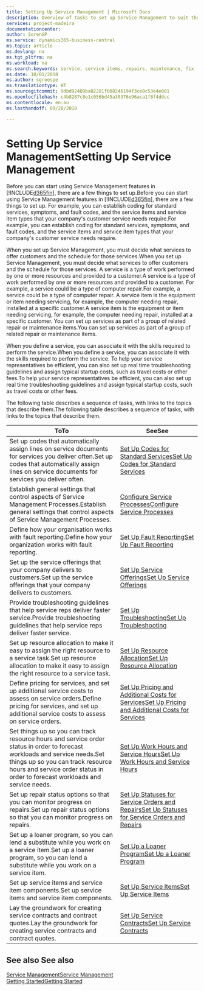 ```yaml
---
title: Setting Up Service Management | Microsoft Docs
description: Overview of tasks to set up Service Management to suit the way that your organisations manages its services.
services: project-madeira
documentationcenter: 
author: SorenGP
ms.service: dynamics365-business-central
ms.topic: article
ms.devlang: na
ms.tgt_pltfrm: na
ms.workload: na
ms.search.keywords: service, service items, repairs, maintenance, fix
ms.date: 10/01/2018
ms.author: sgroespe
ms.translationtype: HT
ms.sourcegitcommit: 9dbd92409ba02281f008246194f3ce0c53e4e001
ms.openlocfilehash: c4b8287c8e1c056bd45a30376e96aca1f8f4ddcc
ms.contentlocale: en-au
ms.lasthandoff: 09/28/2018

---
```


# <a name="setting-up-service-management"></a><span data-ttu-id="13712-103">Setting Up Service Management</span><span class="sxs-lookup"><span data-stu-id="13712-103">Setting Up Service Management</span></span>
<span data-ttu-id="13712-104">Before you can start using Service Management features in [!INCLUDE[d365fin](includes/d365fin_md.md)], there are a few things to set up.</span><span class="sxs-lookup"><span data-stu-id="13712-104">Before you can start using Service Management features in [!INCLUDE[d365fin](includes/d365fin_md.md)], there are a few things to set up.</span></span> <span data-ttu-id="13712-105">For example, you can establish coding for standard services, symptoms, and fault codes, and the service items and service item types that your company's customer service needs require.</span><span class="sxs-lookup"><span data-stu-id="13712-105">For example, you can establish coding for standard services, symptoms, and fault codes, and the service items and service item types that your company's customer service needs require.</span></span>  

<span data-ttu-id="13712-106">When you set up Service Management, you must decide what services to offer customers and the schedule for those services.</span><span class="sxs-lookup"><span data-stu-id="13712-106">When you set up Service Management, you must decide what services to offer customers and the schedule for those services.</span></span> <span data-ttu-id="13712-107">A service is a type of work performed by one or more resources and provided to a customer.</span><span class="sxs-lookup"><span data-stu-id="13712-107">A service is a type of work performed by one or more resources and provided to a customer.</span></span> <span data-ttu-id="13712-108">For example, a service could be a type of computer repair.</span><span class="sxs-lookup"><span data-stu-id="13712-108">For example, a service could be a type of computer repair.</span></span> <span data-ttu-id="13712-109">A service item is the equipment or item needing servicing, for example, the computer needing repair, installed at a specific customer.</span><span class="sxs-lookup"><span data-stu-id="13712-109">A service item is the equipment or item needing servicing, for example, the computer needing repair, installed at a specific customer.</span></span> <span data-ttu-id="13712-110">You can set up services as part of a group of related repair or maintenance items.</span><span class="sxs-lookup"><span data-stu-id="13712-110">You can set up services as part of a group of related repair or maintenance items.</span></span>  
  
<span data-ttu-id="13712-111">When you define a service, you can associate it with the skills required to perform the service.</span><span class="sxs-lookup"><span data-stu-id="13712-111">When you define a service, you can associate it with the skills required to perform the service.</span></span> <span data-ttu-id="13712-112">To help your service representatives be efficient, you can also set up real time troubleshooting guidelines and assign typical startup costs, such as travel costs or other fees.</span><span class="sxs-lookup"><span data-stu-id="13712-112">To help your service representatives be efficient, you can also set up real time troubleshooting guidelines and assign typical startup costs, such as travel costs or other fees.</span></span>  

<span data-ttu-id="13712-113">The following table describes a sequence of tasks, with links to the topics that describe them.</span><span class="sxs-lookup"><span data-stu-id="13712-113">The following table describes a sequence of tasks, with links to the topics that describe them.</span></span>  
  
| <span data-ttu-id="13712-114">To</span><span class="sxs-lookup"><span data-stu-id="13712-114">To</span></span> | <span data-ttu-id="13712-115">See</span><span class="sxs-lookup"><span data-stu-id="13712-115">See</span></span> |
| --- | --- |
| <span data-ttu-id="13712-116">Set up codes that automatically assign lines on service documents for services you deliver often.</span><span class="sxs-lookup"><span data-stu-id="13712-116">Set up codes that automatically assign lines on service documents for services you deliver often.</span></span> |[<span data-ttu-id="13712-117">Set Up Codes for Standard Services</span><span class="sxs-lookup"><span data-stu-id="13712-117">Set Up Codes for Standard Services</span></span>](service-how-setup-service-coding.md)|
| <span data-ttu-id="13712-118">Establish general settings that control aspects of Service Management Processes.</span><span class="sxs-lookup"><span data-stu-id="13712-118">Establish general settings that control aspects of Service Management Processes.</span></span>|[<span data-ttu-id="13712-119">Configure Service Processes</span><span class="sxs-lookup"><span data-stu-id="13712-119">Configure Service Processes</span></span>](service-setup-service-processes.md)|
| <span data-ttu-id="13712-120">Define how your organisation works with fault reporting.</span><span class="sxs-lookup"><span data-stu-id="13712-120">Define how your organization works with fault reporting.</span></span> |[<span data-ttu-id="13712-121">Set Up Fault Reporting</span><span class="sxs-lookup"><span data-stu-id="13712-121">Set Up Fault Reporting</span></span>](service-how-setup-fault-reporting.md) |
| <span data-ttu-id="13712-122">Set up the service offerings that your company delivers to customers.</span><span class="sxs-lookup"><span data-stu-id="13712-122">Set up the service offerings that your company delivers to customers.</span></span>|[<span data-ttu-id="13712-123">Set Up Service Offerings</span><span class="sxs-lookup"><span data-stu-id="13712-123">Set Up Service Offerings</span></span>](service-how-setup-service-offerings.md)|
| <span data-ttu-id="13712-124">Provide troubleshooting guidelines that help service reps deliver faster service.</span><span class="sxs-lookup"><span data-stu-id="13712-124">Provide troubleshooting guidelines that help service reps deliver faster service.</span></span> |[<span data-ttu-id="13712-125">Set Up Troubleshooting</span><span class="sxs-lookup"><span data-stu-id="13712-125">Set Up Troubleshooting</span></span>](service-how-setup-troubleshooting.md) |
| <span data-ttu-id="13712-126">Set up resource allocation to make it easy to assign the right resource to a service task.</span><span class="sxs-lookup"><span data-stu-id="13712-126">Set up resource allocation to make it easy to assign the right resource to a service task.</span></span> |[<span data-ttu-id="13712-127">Set Up Resource Allocation</span><span class="sxs-lookup"><span data-stu-id="13712-127">Set Up Resource Allocation</span></span>](service-how-setup-resource-allocation.md) |
| <span data-ttu-id="13712-128">Define pricing for services, and set up additional service costs to assess on service orders.</span><span class="sxs-lookup"><span data-stu-id="13712-128">Define pricing for services, and set up additional service costs to assess on service orders.</span></span> |[<span data-ttu-id="13712-129">Set Up Pricing and Additional Costs for Services</span><span class="sxs-lookup"><span data-stu-id="13712-129">Set Up Pricing and Additional Costs for Services</span></span>](service-how-setup-service-costs-pricing.md)|
| <span data-ttu-id="13712-130">Set things up so you can track resource hours and service order status in order to forecast workloads and service needs.</span><span class="sxs-lookup"><span data-stu-id="13712-130">Set things up so you can track resource hours and service order status in order to forecast workloads and service needs.</span></span>|[<span data-ttu-id="13712-131">Set Up Work Hours and Service Hours</span><span class="sxs-lookup"><span data-stu-id="13712-131">Set Up Work Hours and Service Hours</span></span>](service-how-setup-work-service-hours.md)|
| <span data-ttu-id="13712-132">Set up repair status options so that you can monitor progress on repairs.</span><span class="sxs-lookup"><span data-stu-id="13712-132">Set up repair status options so that you can monitor progress on repairs.</span></span> | [<span data-ttu-id="13712-133">Set Up Statuses for Service Orders and Repairs</span><span class="sxs-lookup"><span data-stu-id="13712-133">Set Up Statuses for Service Orders and Repairs</span></span>](service-order-repair-status.md)|
| <span data-ttu-id="13712-134">Set up a loaner program, so you can lend a substitute while you work on a service item.</span><span class="sxs-lookup"><span data-stu-id="13712-134">Set up a loaner program, so you can lend a substitute while you work on a service item.</span></span> |[<span data-ttu-id="13712-135">Set Up a Loaner Program</span><span class="sxs-lookup"><span data-stu-id="13712-135">Set Up a Loaner Program</span></span>](service-how-setup-loaner-program.md) |
| <span data-ttu-id="13712-136">Set up service items and service item components.</span><span class="sxs-lookup"><span data-stu-id="13712-136">Set up service items and service item components.</span></span> |[<span data-ttu-id="13712-137">Set Up Service Items</span><span class="sxs-lookup"><span data-stu-id="13712-137">Set Up Service Items</span></span>](service-how-setup-service-items.md) |
| <span data-ttu-id="13712-138">Lay the groundwork for creating service contracts and contract quotes.</span><span class="sxs-lookup"><span data-stu-id="13712-138">Lay the groundwork for creating service contracts and contract quotes.</span></span> |[<span data-ttu-id="13712-139">Set Up Service Contracts</span><span class="sxs-lookup"><span data-stu-id="13712-139">Set Up Service Contracts</span></span>](service-how-setup-service-contracts.md) |

## <a name="see-also"></a><span data-ttu-id="13712-140">See also </span><span class="sxs-lookup"><span data-stu-id="13712-140">See also</span></span>
[<span data-ttu-id="13712-141">Service Management</span><span class="sxs-lookup"><span data-stu-id="13712-141">Service Management</span></span>](service-service.md)  
[<span data-ttu-id="13712-142">Getting Started</span><span class="sxs-lookup"><span data-stu-id="13712-142">Getting Started</span></span>](product-get-started.md)  

